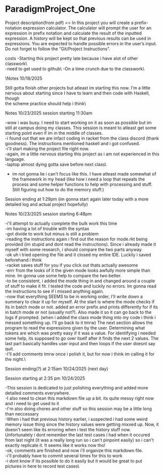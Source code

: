 # ParadigmProject_One
Project description(from pdf)  <<
In this project you will create a prefix-notation expression calculator. The calculator will prompt
the user for an expression in prefix notation and calculate the result of the inputted expression.
A history will be kept so that previous results can be used in expressions. You are expected to
handle possible errors in the user’s input. Do not forget to follow the “Git/Project Instructions”.
>>
costs 
-Starting this project pretty late because i have alot of other classwork\   
-need to get used to github\ 
-On a time crunch due to the classwork\

\Notes 10/18/2025

Still gotta finish other projects but atleast im starting this now. I'm a little nervous about starting since I have to learn and then code with Haskell, though  
the scheme practice should help i think\

Notes 10/23/2025 session starting 11:30am 

-wow i was busy. I need to start working on it as soon as possible but im still at campus doing my classes. This session is meant to atleast get some starting point even if im in the middle of classes.\
-i found out that we are infact coding in racket from the class discord (thank goodness). The instructions mentioned haskell and i got confused.\
-i'll start making the project file right now.\
-again, im a little nervous starting this project as i am not experienced in this language.\
-laptop almost dying gotta save before next class\
- im not gonna lie i can't focus like this. I have atleast made somewhat of the framework in my head (like how i need a loop that repeats the process and some helper functions to help with processing and stuff. Still figuring out how to do the memory stuff.)

Session ending at 1:29pm (im gonna start again later today with a more detailed log and actual project hopefully)


Notes 10/23/2025 session starting 6:48pm

-i'll attempt to actually complete the bulk work this time \
-im having a lot of trouble with the syntax\
-got divide to work but minus is still a problem\
-reading the instructions again i find out the reason for mode.rkt being provided (im stupid and dont read the instructions). Since i already made it myself with some research, i should compare the two parts anyway.\
-ok uh i tried opening the file and it closed my entire IDE. Luckily i saved beforehand i think\
-racket saves stuff for you if you click out thats actually awesome\
-errr from the looks of it the given mode looks awfully more simple than mine. Im gonna use some help to compare the two better.\
-to be consistent, i added the mode thing in and changed around a couple of stuff to make it fit. I tested the code and luckily no errors. Im gonna read the instructions to see if i missed anything again.\
-now that everything SEEMS to be in working order, I'll write down a summary to clear it up for myself. At the start is where the mode checks if its in batch mode or not. added an error prefix and prints differently for if its in batch mode or not (usually not?). Also made it so it can go back to the logs if prompted. (when i added the class mode thing into my code i think i messed something up. I'll go back to it tmrw) The next section allows the program to read the expressions given by the user. Determining what tokens are which was pretty easy if it was a value. For identifying i needed some help, its supposed to go over itself after it finds the next 2 values. The last part basically handles user input and then loops if the user doesnt say quit.\
-I'll add comments tmrw once i polish it, but for now i think im calling it for the night.\
 
 
Session ending(?) at 2:15am 10/24/2025 (next day)

Session starting at 2:35 pm 10/24/2025

-This session is dedicated to just polishing everything and added more detailed comments everywhere.\
-I also need to clean this markdown file up a bit. its quite messy right now and i need to get used to it\
-I'm also doing chores and other stuff so this session may be a little long than neccessary\
-When i had that previous history earlier, i suspected i had some weird memory issue thing since the history values were getting mixxed up. Now, it doesn't seem like its erroring when i test the history stuff now. Unfortunately i dont remember the last test cases i had when it occured from last night (it was a really long run so i can't pinpoint easily) so i can't exactly replicate it. It seems like it works now tho!\
-ok, comments are finished and now i'll organize this markdown file.\
-i'll probably have to commit several times for this to work\
-i dont know if its possible to do it easily but it would be great to put pictures in here to record test cases\

